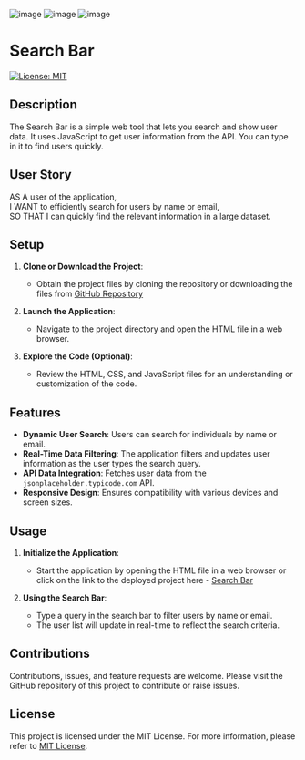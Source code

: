 ![image](https://img.shields.io/badge/JavaScript-323330?style=for-the-badge&logo=javascript&logoColor=F7DF1E)
![image](https://img.shields.io/badge/HTML5-E34F26?style=for-the-badge&logo=html5&logoColor=white)
![image](https://img.shields.io/badge/CSS3-1572B6?style=for-the-badge&logo=css3&logoColor=white)


# Search Bar

[![License: MIT](https://img.shields.io/badge/License-MIT-yellow.svg)](https://opensource.org/licenses/MIT)

## Description

The Search Bar is a simple web tool that lets you search and show user data. It uses JavaScript to get user information from the API. You can type in it to find users quickly.


## User Story

AS A user of the application,  
I WANT to efficiently search for users by name or email,  
SO THAT I can quickly find the relevant information in a large dataset.

## Setup

1. **Clone or Download the Project**:
   - Obtain the project files by cloning the repository or downloading the files from  [GitHub Repository](https://github.com/Pav85/search-bar)

2. **Launch the Application**:
   - Navigate to the project directory and open the HTML file in a web browser.

3. **Explore the Code (Optional)**:
   - Review the HTML, CSS, and JavaScript files for an understanding or customization of the code.


## Features

- **Dynamic User Search**: Users can search for individuals by name or email.
- **Real-Time Data Filtering**: The application filters and updates user information as the user types the search query.
- **API Data Integration**: Fetches user data from the `jsonplaceholder.typicode.com` API.
- **Responsive Design**: Ensures compatibility with various devices and screen sizes.


## Usage

1. **Initialize the Application**:
   - Start the application by opening the HTML file in a web browser or click on the link to the deployed project here - [Search Bar](https://pav85.github.io/search-bar/)

2. **Using the Search Bar**:
   - Type a query in the search bar to filter users by name or email.
   - The user list will update in real-time to reflect the search criteria.

## Contributions

Contributions, issues, and feature requests are welcome. Please visit the GitHub repository of this project to contribute or raise issues.

## License

This project is licensed under the MIT License. For more information, please refer to [MIT License](https://opensource.org/licenses/MIT).